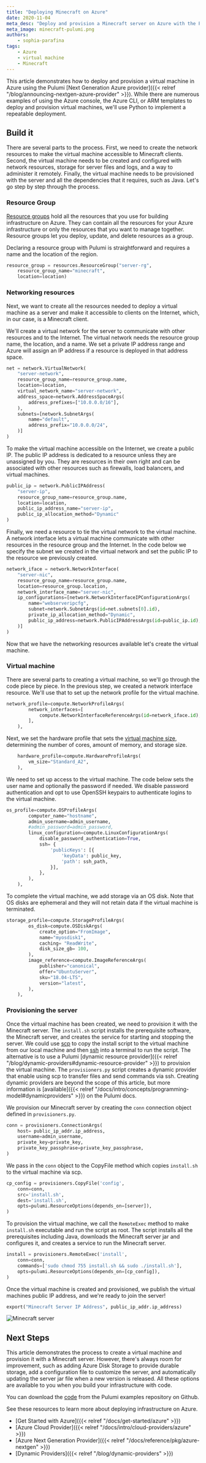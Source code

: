 ```yaml
---
title: "Deploying Minecraft on Azure"
date: 2020-11-04
meta_desc: "Deploy and provision a Minecraft server on Azure with the Pulumi nextgen Azure provider."
meta_image: minecraft-pulumi.png
authors:
    - sophia-parafina
tags:
    - Azure
    - virtual machine
    - Minecraft
---
```


This article demonstrates how to deploy and provision a virtual machine in Azure using the Pulumi [Next Generation Azure provider]({{< relref "/blog/announcing-nextgen-azure-provider" >}}). While there are numerous examples of using the Azure console, the Azure CLI, or ARM templates to deploy and provision virtual machines, we'll use Python to implement a repeatable deployment.

<!--more-->

## Build it

There are several parts to the process. First, we need to create the network resources to make the virtual machine accessible to Minecraft clients. Second, the virtual machine needs to be created and configured with network resources, storage for server files and logs, and a way to administer it remotely. Finally, the virtual machine needs to be provisioned with the server and all the dependencies that it requires, such as Java. Let's go step by step through the process.

### Resource Group

[Resource groups](https://docs.microsoft.com/en-us/azure/azure-resource-manager/management/manage-resource-groups-portal) hold all the resources that you use for building infrastructure on Azure. They can contain all the resources for your Azure infrastructure or only the resources that you want to manage together. Resource groups let you deploy, update, and delete resources as a group.

Declaring a resource group with Pulumi is straightforward and requires a name and the location of the region.

```python
resource_group = resources.ResourceGroup("server-rg",
    resource_group_name="minecraft",
    location=location)
```

### Networking resources

Next, we want to create all the resources needed to deploy a virtual machine as a server and make it accessible to clients on the Internet, which, in our case, is a Minecraft client.

We'll create a virtual network for the server to communicate with other resources and to the Internet. The virtual network needs the resource group name, the location, and a name. We set a private IP address range and Azure will assign an IP address if a resource is deployed in that address space.

```python
net = network.VirtualNetwork(
    "server-network",
    resource_group_name=resource_group.name,
    location=location,
    virtual_network_name="server-network",
    address_space=network.AddressSpaceArgs(
        address_prefixes=["10.0.0.0/16"],
    ),
    subnets=[network.SubnetArgs(
        name="default",
        address_prefix="10.0.0.0/24",
    )]
)
```

To make the virtual machine accessible on the Internet, we create a public IP. The public IP address is dedicated to a resource unless they are unassigned by you. They are resources in their own right and can be associated with other resources such as firewalls, load balancers, and virtual machines.

```python
public_ip = network.PublicIPAddress(
    "server-ip",
    resource_group_name=resource_group.name,
    location=location,
    public_ip_address_name="server-ip",
    public_ip_allocation_method="Dynamic"
)
```

Finally, we need a resource to tie the virtual network to the virtual machine. A network interface lets a virtual machine communicate with other resources in the resource group and the Internet. In the code below we specify the subnet we created in the virtual network and set the public IP to the resource we previously created.

```python
network_iface = network.NetworkInterface(
    "server-nic",
    resource_group_name=resource_group.name,
    location=resource_group.location,
    network_interface_name="server-nic",
    ip_configurations=[network.NetworkInterfaceIPConfigurationArgs(
        name="webserveripcfg",
        subnet=network.SubnetArgs(id=net.subnets[0].id),
        private_ip_allocation_method="Dynamic",
        public_ip_address=network.PublicIPAddressArgs(id=public_ip.id),
    )]
)
```

Now that we have the networking resources available let's create the virtual machine.

### Virtual machine

There are several parts to creating a virtual machine, so we'll go through the code piece by piece. In the previous step, we created a network interface resource. We'll use that to set up the network profile for the virtual machine.

```python
network_profile=compute.NetworkProfileArgs(
        network_interfaces=[
            compute.NetworkInterfaceReferenceArgs(id=network_iface.id),
        ],
    ),
```

Next, we set the hardware profile that sets the [virtual machine size](https://docs.microsoft.com/en-us/azure/virtual-machines/sizes), determining the number of cores, amount of memory, and storage size.

```python
    hardware_profile=compute.HardwareProfileArgs(
        vm_size="Standard_A2",
    ),
```

We need to set up access to the virtual machine. The code below sets the user name and optionally the password if needed. We disable password authentication and opt to use OpenSSH keypairs to authenticate logins to the virtual machine.

```python
os_profile=compute.OSProfileArgs(
        computer_name="hostname",
        admin_username=admin_username,
        #admin_password=admin_password,
        linux_configuration=compute.LinuxConfigurationArgs(
            disable_password_authentication=True,
            ssh= {
                'publicKeys': [{
                    'keyData': public_key,
                    'path': ssh_path,
                }],
            },
        ),
    ),
```

To complete the virtual machine, we add storage via an OS disk. Note that OS disks are ephemeral and they will not retain data if the virtual machine is terminated.

```python
storage_profile=compute.StorageProfileArgs(
        os_disk=compute.OSDiskArgs(
            create_option="FromImage",
            name="myosdisk1",
            caching= "ReadWrite",
            disk_size_gb= 100,
        ),
        image_reference=compute.ImageReferenceArgs(
            publisher="canonical",
            offer="UbuntuServer",
            sku="18.04-LTS",
            version="latest",
        ),
    ),
```

### Provisioning the server

Once the virtual machine has been created, we need to provision it with the Minecraft server. The `install.sh` script installs the prerequisite software, the Minecraft server, and creates the service for starting and stopping the server. We could use [scp](https://man7.org/linux/man-pages/man1/scp.1.html) to copy the install script to the virtual machine from our local machine and then [ssh](https://man7.org/linux/man-pages/man1/ssh.1.html) into a terminal to run the script. The alternative is to use a Pulumi [dynamic resource provider]({{< relref "/blog/dynamic-providers#dynamic-resource-provider" >}}) to provision the virtual machine.  The `provisioners.py` script creates a dynamic provider that enable using scp to transfer files and send commands via ssh. Creating dynamic providers are beyond the scope of this article, but more information is [available]({{< relref "/docs/intro/concepts/programming-model#dynamicproviders" >}}) on the Pulumi docs.

We provision our Minecraft server by creating the `conn` connection object defined in `provisioners.py`.

```python
conn = provisioners.ConnectionArgs(
    host= public_ip_addr.ip_address,
    username=admin_username,
    private_key=private_key,
    private_key_passphrase=private_key_passphrase,
)
```

We pass in the `conn` object to the CopyFile method which copies `install.sh` to the virtual machine via scp.

```python
cp_config = provisioners.CopyFile('config',
    conn=conn,
    src='install.sh',
    dest='install.sh',
    opts=pulumi.ResourceOptions(depends_on=[server]),
)
```

To provision the virtual machine, we call the `RemoteExec` method to make `install.sh` executable and run the script as root. The script installs all the prerequisites including Java, downloads the Minecraft server jar and configures it, and creates a service to run the Minecraft server.

```python
install = provisioners.RemoteExec('install',
    conn=conn,
    commands=['sudo chmod 755 install.sh && sudo ./install.sh'],
    opts=pulumi.ResourceOptions(depends_on=[cp_config]),
)
```

Once the virtual machine is created and provisioned, we publish the virtual machines public IP address, and we're ready to join the server!

```python
export("Minecraft Server IP Address", public_ip_addr.ip_address)
```

![Minecraft server](minecraft.png)

## Next Steps

This article demonstrates the process to create a virtual machine and provision it with a Minecraft server. However, there's always room for improvement, such as adding Azure Disk Storage to provide durable storage, add a configuration file to customize the server, and automatically updating the server jar file when a new version is released. All these options are available to you when you build your infrastructure with code.

You can download the [code](https://github.com/pulumi/examples/azure-nextgen-py-minecraft-server) from the Pulumi examples repository on Github.

See these resources to learn more about deploying infrastructure on Azure.

- [Get Started with Azure]({{< relref "/docs/get-started/azure" >}})
- [Azure Cloud Provider]({{< relref "/docs/intro/cloud-providers/azure" >}})
- [Azure Next Generation Provider]({{< relref "/docs/reference/pkg/azure-nextgen" >}})
- [Dynamic Providers]({{< relref "/blog/dynamic-providers" >}})
